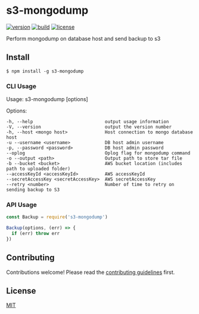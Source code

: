 # s3-mongodump

[![version](https://img.shields.io/npm/v/s3-mongodump.svg?style=flat-square)][version]
[![build](https://img.shields.io/travis/theworkflow/s3-mongodump/master.svg?style=flat-square)][build]
[![license](https://img.shields.io/badge/license-MIT-blue.svg?style=flat-square)][license]

Perform mongodump on database host and send backup to s3

## Install

`$ npm install -g s3-mongodump`

### CLI Usage

  Usage: s3-mongodump [options]

  Options:

    -h, --help                           output usage information
    -V, --version                        output the version number
    -h, --host <mongo host>              Host connection to mongo database host
    -u --username <username>             DB host admin username
    -p, --password <password>            DB host admin password
    --oplog                              Oplog flag for mongodump command
    -o --output <path>                   Output path to store tar file
    -b --bucket <bucket>                 AWS bucket location (includes path to uploaded folder)
    --accessKeyId <accessKeyId>          AWS accessKeyId
    --secretAccessKey <secretAccessKey>  AWS secretAccessKey
    --retry <number>                     Number of time to retry on sending backup to S3

### API Usage

```javascript
const Backup = require('s3-mongodump')

Backup(options, (err) => {
  if (err) throw err
})
```

## Contributing

Contributions welcome! Please read the [contributing guidelines](CONTRIBUTING.md) first.

## License

[MIT](LICENSE.md)

[version]: https://www.npmjs.com/package/s3-mongodump
[build]: https://travis-ci.org/theworkflow/s3-mongodump
[license]: https://raw.githubusercontent.com/theworkflow/s3-mongodump/master/LICENSE
